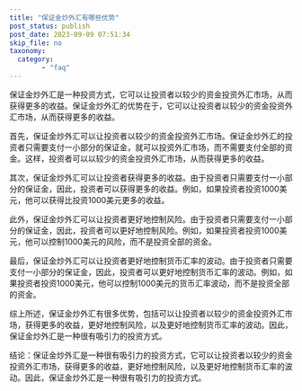 ```yaml
---
title: "保证金炒外汇有哪些优势"
post_status: publish
post_date: 2023-09-09 07:51:34
skip_file: no
taxonomy:
  category:
        - "faq"
---
```


保证金炒外汇是一种投资方式，它可以让投资者以较少的资金投资外汇市场，从而获得更多的收益。保证金炒外汇的优势在于，它可以让投资者以较少的资金投资外汇市场，从而获得更多的收益。

首先，保证金炒外汇可以让投资者以较少的资金投资外汇市场。保证金炒外汇的投资者只需要支付一小部分的保证金，就可以投资外汇市场，而不需要支付全部的资金。这样，投资者可以以较少的资金投资外汇市场，从而获得更多的收益。

其次，保证金炒外汇可以让投资者获得更多的收益。由于投资者只需要支付一小部分的保证金，因此，投资者可以获得更多的收益。例如，如果投资者投资1000美元，他可以获得比投资1000美元更多的收益。

此外，保证金炒外汇可以让投资者更好地控制风险。由于投资者只需要支付一小部分的保证金，因此，投资者可以更好地控制风险。例如，如果投资者投资1000美元，他可以控制1000美元的风险，而不是投资全部的资金。

最后，保证金炒外汇可以让投资者更好地控制货币汇率的波动。由于投资者只需要支付一小部分的保证金，因此，投资者可以更好地控制货币汇率的波动。例如，如果投资者投资1000美元，他可以控制1000美元的货币汇率波动，而不是投资全部的资金。

综上所述，保证金炒外汇有很多优势，包括可以让投资者以较少的资金投资外汇市场，获得更多的收益，更好地控制风险，以及更好地控制货币汇率的波动。因此，保证金炒外汇是一种很有吸引力的投资方式。

结论：保证金炒外汇是一种很有吸引力的投资方式，它可以让投资者以较少的资金投资外汇市场，获得更多的收益，更好地控制风险，以及更好地控制货币汇率的波动。因此，保证金炒外汇是一种很有吸引力的投资方式。

